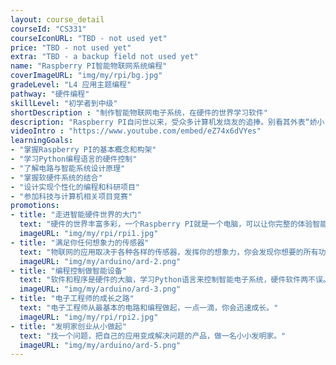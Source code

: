 ```yaml
---
layout: course_detail
courseId: "CS331"
courseIconURL: "TBD - not used yet"
price: "TBD - not used yet"
extra: "TBD - a backup field not used yet"
name: "Raspberry PI智能物联网系统编程"
coverImageURL: "img/my/rpi/bg.jpg"
gradeLevel: "L4 应用主题编程"
pathway: "硬件编程"
skillLevel: "初学者到中级"
shortDescription : "制作智能物联网电子系统，在硬件的世界学习软件"
description: "Raspberry PI自问世以来，受众多计算机发烧友的追捧。别看其外表“娇小”，内“心”却很强大，视频、音频等功能通通皆有，加上编程你可以构建自己的物联网应用系统。"
videoIntro : "https://www.youtube.com/embed/eZ74x6dVYes"
learningGoals:
- "掌握Raspberry PI的基本概念和构架"
- "学习Python编程语言的硬件控制"
- "了解电路与智能系统设计原理"
- "掌握软硬件系统的结合"
- "设计实现个性化的编程和科研项目"
- "参加科技与计算机相关项目竞赛"
promotions:
- title: "走进智能硬件世界的大门"
  text: "硬件的世界丰富多彩，一个Raspberry PI就是一个电脑，可以让你完整的体验智能系统的开发过程。"
  imageURL: "img/my/rpi/rpi1.jpg"
- title: "满足你任何想象力的传感器"
  text: "物联网的应用取决于各种各样的传感器，发挥你的想象力，你会发现你想要的所有功能都可以被传感器所实现。"
  imageURL: "img/my/arduino/ard-2.png"
- title: "编程控制做智能设备"
  text: "软件和程序是硬件的大脑，学习Python语言来控制智能电子系统，硬件软件两不误。"
  imageURL: "img/my/arduino/ard-3.png"
- title: "电子工程师的成长之路"
  text: "电子工程师从最基本的电路和编程做起，一点一滴，你会迅速成长。"
  imageURL: "img/my/rpi/rpi2.jpg"
- title: "发明家创业从小做起"
  text: "找一个问题，把自己的应用变成解决问题的产品，做一名小小发明家。"
  imageURL: "img/my/arduino/ard-5.png"
---
```

